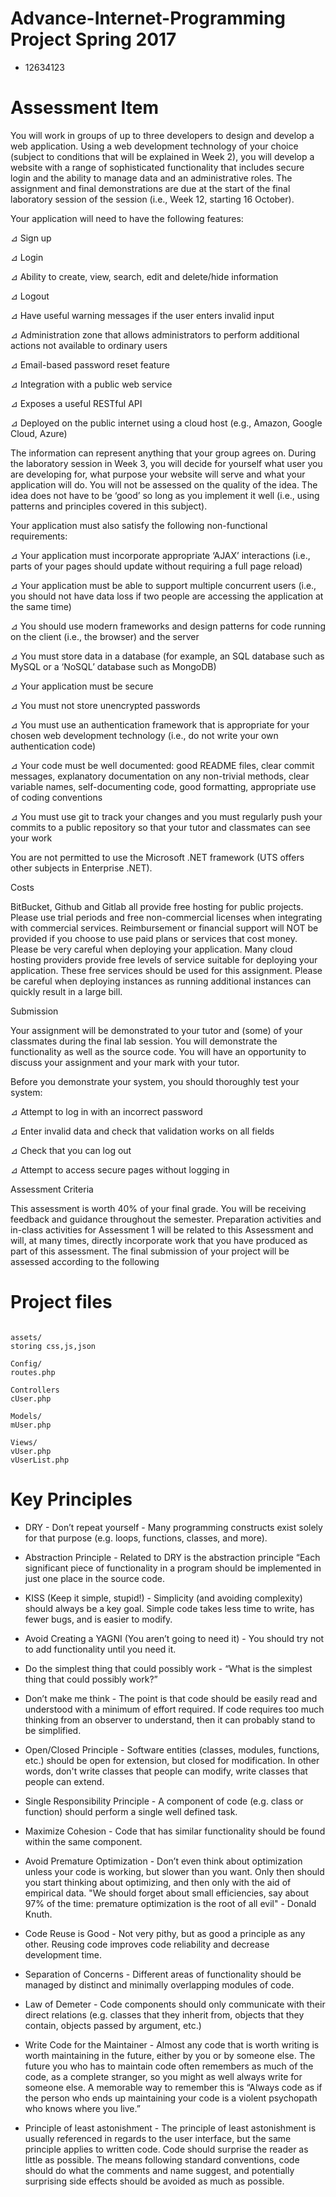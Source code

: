 # Advance-Internet-Programming Project Spring 2017
- 12634123

# Assessment Item

You will work in groups of up to three developers to design and develop a web application. Using a web development technology of your
choice (subject to conditions that will be explained in Week 2), you will develop a website with a range of sophisticated functionality
that includes secure login and the ability to manage data and an administrative roles. The assignment and final demonstrations are due
at the start of the final laboratory session of the session (i.e., Week 12, starting 16 October). 

Your application will need to have the following features:

⊿ Sign up

⊿ Login

⊿ Ability to create, view, search, edit and delete/hide information

⊿ Logout

⊿ Have useful warning messages if the user enters invalid input

⊿ Administration zone that allows administrators to perform additional actions not available to ordinary users

⊿ Email-based password reset feature

⊿ Integration with a public web service

⊿ Exposes a useful RESTful API

⊿ Deployed on the public internet using a cloud host (e.g., Amazon, Google Cloud, Azure)

The information can represent anything that your group agrees on. During the laboratory session in Week 3, you will decide for yourself what user you are developing for, what purpose your website will serve and what your application will do. You will not be assessed on the quality of the idea. The idea does not have to be ‘good’ so long as you implement it well (i.e., using patterns and principles covered in this subject). 

Your application must also satisfy the following non-functional requirements:

⊿ Your application must incorporate appropriate ‘AJAX’ interactions (i.e., parts of your pages should update without requiring a full page reload)

⊿ Your application must be able to support multiple concurrent users (i.e., you should not have data loss if two people are accessing the application at the same time)

⊿ You should use modern frameworks and design patterns for code running on the client (i.e., the browser) and the server

⊿ You must store data in a database (for example, an SQL database such as MySQL or a ‘NoSQL’ database such as MongoDB)

⊿ Your application must be secure

⊿ You must not store unencrypted passwords

⊿ You must use an authentication framework that is appropriate for your chosen web development technology (i.e., do not write your own 
authentication code)

⊿ Your code must be well documented: good README files, clear commit messages, explanatory documentation on any non-trivial methods, clear variable names, self-documenting code, good formatting, appropriate use of coding conventions

⊿ You must use git to track your changes and you must regularly push your commits to a public repository so that your tutor and classmates can see your work 

You are not permitted to use the Microsoft .NET framework (UTS offers other subjects in Enterprise .NET).

Costs

BitBucket, Github and Gitlab all provide free hosting for public projects. Please use trial periods and free non-commercial licenses when integrating with commercial services. Reimbursement or financial support will NOT be provided if you choose to use paid plans or services that cost money. Please be very careful when deploying your application. Many cloud hosting providers provide free levels of service suitable for deploying your application. These free services should be used for this assignment. Please be careful when deploying instances as running additional instances can quickly result in a large bill.

Submission

Your assignment will be demonstrated to your tutor and (some) of your classmates during the final lab session. You will demonstrate the functionality as well as the source code. You will have an opportunity to discuss your assignment and your mark with your tutor. 

Before you demonstrate your system, you should thoroughly test your system:

⊿ Attempt to log in with an incorrect password

⊿ Enter invalid data and check that validation works on all fields

⊿ Check that you can log out

⊿ Attempt to access secure pages without logging in

Assessment Criteria

This assessment is worth 40% of your final grade. You will be receiving feedback and guidance throughout the semester. Preparation activities and in-class activities for Assessment 1 will be related to this Assessment and will, at many times, directly incorporate work that you have produced as part of this assessment. The final submission of your project will be assessed according to the following 


# Project files
```

assets/
storing css,js,json

Config/
routes.php

Controllers
cUser.php

Models/
mUser.php

Views/
vUser.php
vUserList.php

```

# Key Principles

* DRY - Don’t repeat yourself - Many programming constructs exist solely for that purpose (e.g. loops, functions, classes, and more).

* Abstraction Principle - Related to DRY is the abstraction principle “Each significant piece of functionality in a program should be implemented in just one place in the source code.

* KISS (Keep it simple, stupid!) - Simplicity (and avoiding complexity) should always be a key goal. Simple code takes less time to write, has fewer bugs, and is easier to modify.

* Avoid Creating a YAGNI (You aren’t going to need it) - You should try not to add functionality until you need it.

* Do the simplest thing that could possibly work -  “What is the simplest thing that could possibly work?”

* Don’t make me think - The point is that code should be easily read and understood with a minimum of effort required. If code requires too much thinking from an observer to understand, then it can probably stand to be simplified.

* Open/Closed Principle - Software entities (classes, modules, functions, etc.) should be open for extension, but closed for modification. In other words, don't write classes that people can modify, write classes that people can extend.

* Single Responsibility Principle - A component of code (e.g. class or function) should perform a single well defined task.

* Maximize Cohesion - Code that has similar functionality should be found within the same component.

* Avoid Premature Optimization - Don’t even think about optimization unless your code is working, but slower than you want. Only then should you start thinking about optimizing, and then only with the aid of empirical data. "We should forget about small efficiencies, say about 97% of the time: premature optimization is the root of all evil" - Donald Knuth.

*	Code Reuse is Good - Not very pithy, but as good a principle as any other. Reusing code improves code reliability and decrease development time.

*	Separation of Concerns - Different areas of functionality should be managed by distinct and minimally overlapping modules of code.

* Law of Demeter - Code components should only communicate with their direct relations (e.g. classes that they inherit from, objects that they contain, objects passed by argument, etc.)

* Write Code for the Maintainer - Almost any code that is worth writing is worth maintaining in the future, either by you or by someone else. The future you who has to maintain code often remembers as much of the code, as a complete stranger, so you might as well always write for someone else. A memorable way to remember this is “Always code as if the person who ends up maintaining your code is a violent psychopath who knows where you live.”

* Principle of least astonishment - The principle of least astonishment is usually referenced in regards to the user interface, but the same principle applies to written code. Code should surprise the reader as little as possible. The means following standard conventions, code should do what the comments and name suggest, and potentially surprising side effects should be avoided as much as possible.

###
